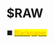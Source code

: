 # $RAW

⬛️ [<mark style="color:orange;">Blackpaper</mark>](https://gateway.pinata.cloud/ipfs/QmYbdpphwvtrdmRjotRX1f8isikPCqxivZoYNnsyoe5iwf?preview=1)<mark style="color:orange;"></mark>
